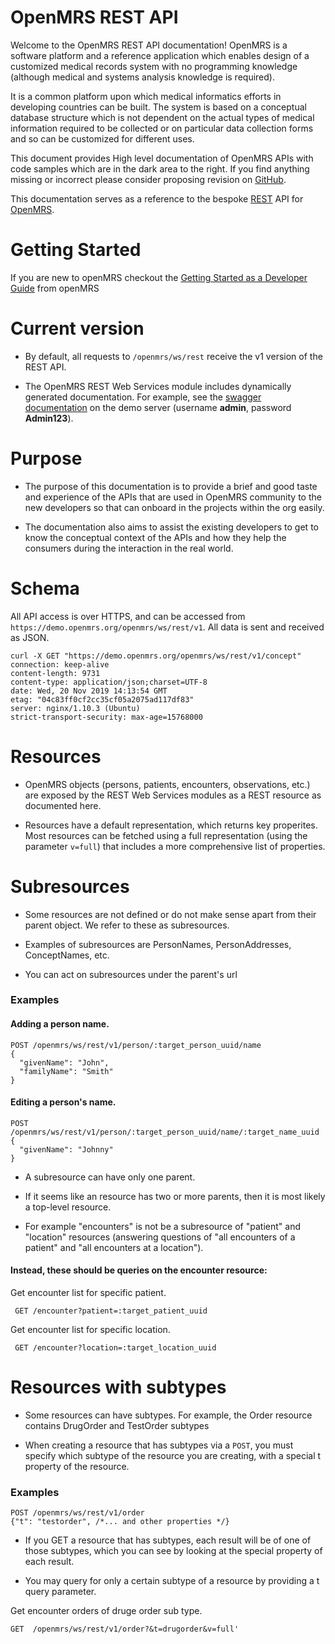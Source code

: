 # OpenMRS REST API

Welcome to the OpenMRS REST API documentation! OpenMRS is a software 
platform and a reference application which enables design of a customized 
medical records system with no programming knowledge (although medical and 
systems analysis knowledge is required). 

It is a common platform upon which medical informatics efforts in developing
countries can be built. The system is based on a conceptual database structure 
which is not dependent on the actual types of medical information required to 
be collected or on particular data collection forms and so can be customized 
for different uses.

This document provides High level documentation of OpenMRS APIs with code 
samples which are in the dark area to the right. If you find anything missing 
or incorrect please consider proposing revision on [GitHub](https://github.com/openmrs/openmrs-contrib-rest-api-docs).

This documentation serves as a reference to the bespoke [REST](https://en.wikipedia.org/wiki/Representational_state_transfer) 
API for [OpenMRS](https://openmrs.org/).

# Getting Started

If you are new to openMRS checkout the [Getting Started as a Developer Guide](https://wiki.openmrs.org/display/docs/Getting+Started+as+a+Developer)
from openMRS

# Current version

* By default, all requests to `/openmrs/ws/rest` receive the v1 version of the REST API.

* The OpenMRS REST Web Services module includes dynamically generated documentation. 
  For example, see the 
  [swagger documentation](https://demo.openmrs.org/openmrs/module/webservices/rest/apiDocs.htm) on the demo server (username **admin**, password **Admin123**).

# Purpose

* The purpose of this documentation is to provide a brief and good taste and experience of the APIs that are used in OpenMRS community to the new developers so that can onboard in the projects within the org easily.

* The documentation also aims to assist the existing developers to get to know the conceptual context of the APIs and how they help the consumers during the interaction in the real world.

# Schema

All API access is over HTTPS, and can be accessed from `https://demo.openmrs.org/openmrs/ws/rest/v1`. All data is sent and received as JSON.

```console
curl -X GET "https://demo.openmrs.org/openmrs/ws/rest/v1/concept"
connection: keep-alive 
content-length: 9731 
content-type: application/json;charset=UTF-8 
date: Wed, 20 Nov 2019 14:13:54 GMT 
etag: "04c83ff0cf2cc35cf05a2075ad117df83" 
server: nginx/1.10.3 (Ubuntu) 
strict-transport-security: max-age=15768000 
```

# Resources

* OpenMRS objects (persons, patients, encounters, observations, etc.) are exposed by the REST Web Services 
  modules as a REST resource as documented here.

* Resources have a default representation, which returns key properites. Most resources can be fetched using a 
  full representation (using the parameter `v=full`) that includes a more comprehensive list of properties.

# Subresources

* Some resources are not defined or do not make sense apart from their parent object. We refer 
  to these as subresources. 

* Examples of subresources are PersonNames, PersonAddresses, ConceptNames, etc. 

* You can act on subresources under the parent's url

### Examples  

#### Adding a person name.

```console
POST /openmrs/ws/rest/v1/person/:target_person_uuid/name 
{
  "givenName": "John",
  "familyName": "Smith"
}
```

#### Editing a person's name.

```console
POST /openmrs/ws/rest/v1/person/:target_person_uuid/name/:target_name_uuid 
{
  "givenName": "Johnny"
}
```

* A subresource can have only one parent. 

* If it seems like an resource has two or more parents, then it is most likely a top-level resource. 

* For example "encounters" is not be a subresource of "patient" and "location" resources (answering questions of "all encounters of a patient" and "all encounters at a location"). 

#### Instead, these should be queries on the encounter resource:

 Get encounter list for specific patient.

```console 
 GET /encounter?patient=:target_patient_uuid
```

Get encounter list for specific location.

```console 
 GET /encounter?location=:target_location_uuid
```

# Resources with subtypes

* Some resources can have subtypes. For example, the Order resource contains DrugOrder and TestOrder subtypes

* When creating a resource that has subtypes via a `POST`, you must specify which subtype of the resource you are creating, 
with a special t property of the resource.


### Examples

```console
POST /openmrs/ws/rest/v1/order
{"t": "testorder", /*... and other properties */}
```

* If you GET a resource that has subtypes, each result will be of one of those subtypes, 
which you can see by looking at the special property of each result. 

* You may query for only a certain subtype of a resource by providing a t query parameter. 

Get encounter orders of druge order sub type.

```console 
GET  /openmrs/ws/rest/v1/order?&t=drugorder&v=full'
```
